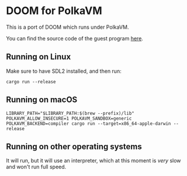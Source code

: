 # DOOM for PolkaVM

This is a port of DOOM which runs under PolkaVM.

You can find the source code of the guest program [here](https://github.com/koute/polkadoom).

## Running on Linux

Make sure to have SDL2 installed, and then run:

```
cargo run --release
```

## Running on macOS

```
LIBRARY_PATH="$LIBRARY_PATH:$(brew --prefix)/lib" POLKAVM_ALLOW_INSECURE=1 POLKAVM_SANDBOX=generic POLKAVM_BACKEND=compiler cargo run --target=x86_64-apple-darwin --release
```

## Running on other operating systems

It will run, but it will use an interpreter, which at this moment is *very* slow and won't run full speed.
